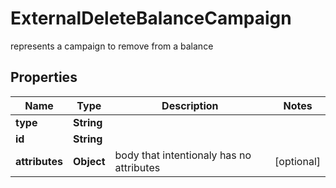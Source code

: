 

# ExternalDeleteBalanceCampaign

represents a campaign to remove from a balance

## Properties

| Name | Type | Description | Notes |
|------------ | ------------- | ------------- | -------------|
|**type** | **String** |  |  |
|**id** | **String** |  |  |
|**attributes** | **Object** | body that intentionaly has no attributes |  [optional] |



